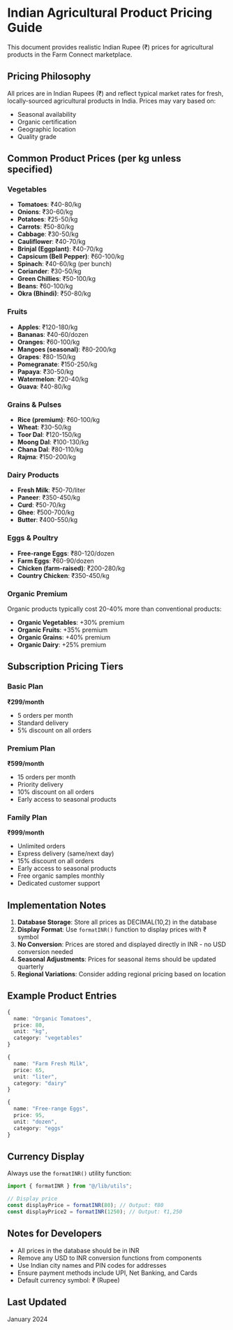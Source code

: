 # Indian Agricultural Product Pricing Guide

This document provides realistic Indian Rupee (₹) prices for agricultural products in the Farm Connect marketplace.

## Pricing Philosophy
All prices are in Indian Rupees (₹) and reflect typical market rates for fresh, locally-sourced agricultural products in India. Prices may vary based on:
- Seasonal availability
- Organic certification
- Geographic location
- Quality grade

## Common Product Prices (per kg unless specified)

### Vegetables
- **Tomatoes**: ₹40-80/kg
- **Onions**: ₹30-60/kg
- **Potatoes**: ₹25-50/kg
- **Carrots**: ₹50-80/kg
- **Cabbage**: ₹30-50/kg
- **Cauliflower**: ₹40-70/kg
- **Brinjal (Eggplant)**: ₹40-70/kg
- **Capsicum (Bell Pepper)**: ₹60-100/kg
- **Spinach**: ₹40-60/kg (per bunch)
- **Coriander**: ₹30-50/kg
- **Green Chillies**: ₹50-100/kg
- **Beans**: ₹60-100/kg
- **Okra (Bhindi)**: ₹50-80/kg

### Fruits
- **Apples**: ₹120-180/kg
- **Bananas**: ₹40-60/dozen
- **Oranges**: ₹60-100/kg
- **Mangoes (seasonal)**: ₹80-200/kg
- **Grapes**: ₹80-150/kg
- **Pomegranate**: ₹150-250/kg
- **Papaya**: ₹30-50/kg
- **Watermelon**: ₹20-40/kg
- **Guava**: ₹40-80/kg

### Grains & Pulses
- **Rice (premium)**: ₹60-100/kg
- **Wheat**: ₹30-50/kg
- **Toor Dal**: ₹120-150/kg
- **Moong Dal**: ₹100-130/kg
- **Chana Dal**: ₹80-110/kg
- **Rajma**: ₹150-200/kg

### Dairy Products
- **Fresh Milk**: ₹50-70/liter
- **Paneer**: ₹350-450/kg
- **Curd**: ₹50-70/kg
- **Ghee**: ₹500-700/kg
- **Butter**: ₹400-550/kg

### Eggs & Poultry
- **Free-range Eggs**: ₹80-120/dozen
- **Farm Eggs**: ₹60-90/dozen
- **Chicken (farm-raised)**: ₹200-280/kg
- **Country Chicken**: ₹350-450/kg

### Organic Premium
Organic products typically cost 20-40% more than conventional products:
- **Organic Vegetables**: +30% premium
- **Organic Fruits**: +35% premium
- **Organic Grains**: +40% premium
- **Organic Dairy**: +25% premium

## Subscription Pricing Tiers

### Basic Plan
**₹299/month**
- 5 orders per month
- Standard delivery
- 5% discount on all orders

### Premium Plan
**₹599/month**
- 15 orders per month
- Priority delivery
- 10% discount on all orders
- Early access to seasonal products

### Family Plan
**₹999/month**
- Unlimited orders
- Express delivery (same/next day)
- 15% discount on all orders
- Early access to seasonal products
- Free organic samples monthly
- Dedicated customer support

## Implementation Notes

1. **Database Storage**: Store all prices as DECIMAL(10,2) in the database
2. **Display Format**: Use `formatINR()` function to display prices with ₹ symbol
3. **No Conversion**: Prices are stored and displayed directly in INR - no USD conversion needed
4. **Seasonal Adjustments**: Prices for seasonal items should be updated quarterly
5. **Regional Variations**: Consider adding regional pricing based on location

## Example Product Entries

```typescript
{
  name: "Organic Tomatoes",
  price: 80,
  unit: "kg",
  category: "vegetables"
}

{
  name: "Farm Fresh Milk",
  price: 65,
  unit: "liter",
  category: "dairy"
}

{
  name: "Free-range Eggs",
  price: 95,
  unit: "dozen",
  category: "eggs"
}
```

## Currency Display

Always use the `formatINR()` utility function:

```typescript
import { formatINR } from "@/lib/utils";

// Display price
const displayPrice = formatINR(80); // Output: ₹80
const displayPrice2 = formatINR(1250); // Output: ₹1,250
```

## Notes for Developers

- All prices in the database should be in INR
- Remove any USD to INR conversion functions from components
- Use Indian city names and PIN codes for addresses
- Ensure payment methods include UPI, Net Banking, and Cards
- Default currency symbol: ₹ (Rupee)

## Last Updated
January 2024
